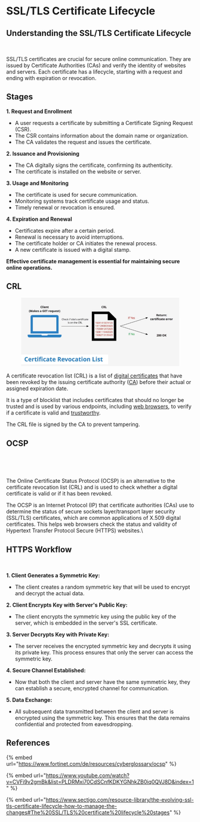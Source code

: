 # SSL/TLS Certificate Lifecycle

## **Understanding the SSL/TLS Certificate Lifecycle**

<figure><img src="../.gitbook/assets/image (290).png" alt=""><figcaption></figcaption></figure>

SSL/TLS certificates are crucial for secure online communication. They are issued by Certificate Authorities (CAs) and verify the identity of websites and servers. Each certificate has a lifecycle, starting with a request and ending with expiration or revocation.

## Stages

**1. Request and Enrollment**

* A user requests a certificate by submitting a Certificate Signing Request (CSR).
* The CSR contains information about the domain name or organization.
* The CA validates the request and issues the certificate.

**2. Issuance and Provisioning**

* The CA digitally signs the certificate, confirming its authenticity.
* The certificate is installed on the website or server.

**3. Usage and Monitoring**

* The certificate is used for secure communication.
* Monitoring systems track certificate usage and status.
* Timely renewal or revocation is ensured.

**4. Expiration and Renewal**

* Certificates expire after a certain period.
* Renewal is necessary to avoid interruptions.
* The certificate holder or CA initiates the renewal process.
* A new certificate is issued with a digital stamp.

**Effective certificate management is essential for maintaining secure online operations.**

## CRL

<figure><img src="../.gitbook/assets/image (1) (1) (1) (1) (1) (1) (1) (1) (1) (1) (1) (1) (1) (1) (1) (1) (1) (1) (1) (1) (1).png" alt=""><figcaption></figcaption></figure>

A certificate revocation list (CRL) is a list of [digital certificates](https://www.techtarget.com/searchsecurity/definition/digital-certificate) that have been revoked by the issuing certificate authority ([CA](https://www.techtarget.com/searchsecurity/definition/certificate-authority)) before their actual or assigned expiration date.

It is a type of blocklist that includes certificates that should no longer be trusted and is used by various endpoints, including [web browsers](https://www.techtarget.com/whatis/definition/browser), to verify if a certificate is valid and [trustworthy](https://searchcloudsecurity.techtarget.com/tip/Are-Amazon-certificate-authority-services-trustworthy).

The CRL file is signed by the CA to prevent tampering.

## OCSP

<figure><img src="../.gitbook/assets/image (7) (1).png" alt=""><figcaption></figcaption></figure>

<figure><img src="../.gitbook/assets/image (291).png" alt=""><figcaption></figcaption></figure>

The Online Certificate Status Protocol (OCSP) is an alternative to the certificate revocation list (CRL) and is used to check whether a digital certificate is valid or if it has been revoked.

The OCSP is an Internet Protocol (IP) that certificate authorities (CAs) use to determine the status of secure sockets layer/transport layer security (SSL/TLS) certificates, which are common applications of X.509 digital certificates. This helps web browsers check the status and validity of Hypertext Transfer Protocol Secure (HTTPS) websites.\


## HTTPS Workflow

<figure><img src="../.gitbook/assets/image (292).png" alt=""><figcaption></figcaption></figure>

**1. Client Generates a Symmetric Key:**

* The client creates a random symmetric key that will be used to encrypt and decrypt the actual data.

**2. Client Encrypts Key with Server's Public Key:**

* The client encrypts the symmetric key using the public key of the server, which is embedded in the server's SSL certificate.

**3. Server Decrypts Key with Private Key:**

* The server receives the encrypted symmetric key and decrypts it using its private key. This process ensures that only the server can access the symmetric key.

**4. Secure Channel Established:**

* Now that both the client and server have the same symmetric key, they can establish a secure, encrypted channel for communication.

**5. Data Exchange:**

* All subsequent data transmitted between the client and server is encrypted using the symmetric key. This ensures that the data remains confidential and protected from eavesdropping.

## References

{% embed url="https://www.fortinet.com/de/resources/cyberglossary/ocsp" %}

{% embed url="https://www.youtube.com/watch?v=CVFi9v2gmBk&list=PLDRMxi70CdSCnfKDKYGNhkZB0iq0QVJ8D&index=1" %}

{% embed url="https://www.sectigo.com/resource-library/the-evolving-ssl-tls-certificate-lifecycle-how-to-manage-the-changes#The%20SSL/TLS%20certificate%20lifecycle%20stages" %}
